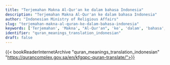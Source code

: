 ```yaml
---
title: "Terjemahan Makna Al-Qur'an ke dalam bahasa Indonesia"
description: "Terjemahan Makna Al-Qur'an ke dalam bahasa Indonesia"
author: "Indonesian Ministry of Religious Affairs"
slug: "terjemahan-makna-al-quran-ke-dalam-bahasa-indonesia"
keywords: ['Terjemahan', 'Makna', "Al-Qur'an", 'ke', 'dalam', 'bahasa', 'Indonesia', 'quran', 'meaning', 'translation', 'book', 'download', 'pdf', 'islam']
identifier: "quran_meanings_translation_indonesian"
draft: false
---
```


{{< bookReaderInternetArchive "quran_meanings_translation_indonesian" "https://qurancomplex.gov.sa/en/kfgqpc-quran-translate/">}}
